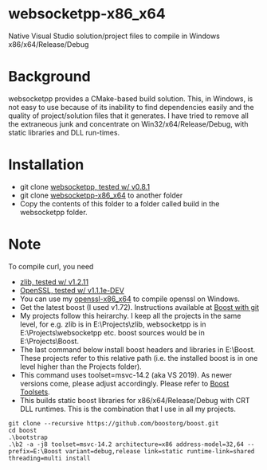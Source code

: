 # websocketpp-x86_x64
Native Visual Studio solution/project files to compile in Windows x86/x64/Release/Debug

# Background #
websocketpp provides a CMake-based build solution. This, in Windows,
is not easy to use because of its inability to find dependencies
easily and the quality of project/solution files that it generates. I
have tried to remove all the extraneous junk and concentrate on
Win32/x64/Release/Debug, with static libraries and DLL run-times.

# Installation #

  * git clone [websocketpp, tested w/ v0.8.1](https://github.com/zaphoyd/websocketpp)
  * git clone [websocketpp-x86_x64](https://github.com/sridharb1/websocketpp-x86_x64)
    to another folder
  * Copy the contents of this folder to a folder called build in
    the websocketpp folder.

# Note #

To compile curl, you need 

  * [zlib, tested w/ v1.2.11](https://github.com/madler/zlib)
  * [OpenSSL, tested w/ v1.1.1e-DEV](https://github.com/openssl/openssl)
  * You can use my [openssl-x86_x64](https://github.com/sridharb1/openssl-x86_x64) to compile openssl on Windows.
  * Get the latest boost (I used v1.72). Instructions available at [Boost with git](https://github.com/boostorg/wiki/wiki/Getting-Started%3A-Overview)
  * My projects follow this heirarchy. I keep all the projects in the
    same level, for e.g. zlib is in E:\Projects\zlib, websocketpp is
    in E:\Projects\websocketpp etc. boost sources would be in
    E:\Projects\Boost.
  * The last command below install boost headers and libraries in
    E:\Boost. These projects refer to this relative path (i.e. the
    installed boost is in one level higher than the Projects folder).
  * This command uses toolset=msvc-14.2 (aka VS 2019). As newer
    versions come, please adjust accordingly. Please refer to [Boost Toolsets](https://boostorg.github.io/build/manual/develop/index.html).
  * This builds static boost libraries for x86/x64/Release/Debug with
    CRT DLL runtimes. This is the combination that I use in all my
    projects.

  ``` shell
  git clone --recursive https://github.com/boostorg/boost.git
  cd boost
  .\bootstrap
  .\b2 -a -j8 toolset=msvc-14.2 architecture=x86 address-model=32,64 --prefix=E:\Boost variant=debug,release link=static runtime-link=shared threading=multi install
  ```
